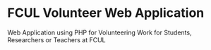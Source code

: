 # FCUL Volunteer Web Application
Web Application using PHP for Volunteering Work for Students, Researchers or Teachers at FCUL

